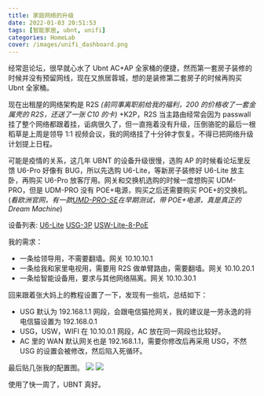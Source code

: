 ```yaml
---
title: 家庭网络的升级
date: 2022-01-03 20:51:53
tags: [智能家居, ubnt, unifi]
categories: HomeLab
cover: /images/unifi_dashboard.png
---
```


经常逛论坛，很早就心水了 Ubnt AC+AP 全家桶的便捷，然而第一套房子装修的时候并没有预留网线，现在又旅居蓉城，想的是装修第二套房子的时候再购买 Ubnt 全家桶。

<!--more-->

现在出租屋的网络架构是 R2S _(前同事离职前给我的福利，200 的价格收了一套金属壳的 R2S，还送了一张 C10 的卡)_ +K2P，R2S 当主路由经常会因为 passwall 挂了整个网络都跟着挂，诟病很久了，但一直拖着没有升级，压倒骆驼的最后一根稻草是上周是领导 1:1 视频会议，我的网络挂了十分钟才恢复。不得已把网络升级计划提上日程。

可能是疫情的关系，这几年 UBNT 的设备升级很慢，选购 AP 的时候看论坛里反馈 U6-Pro 好像有 BUG，所以先选购 U6-Lite，等新房子装修好 U6-Lite 放主卧，再购买 U6-Pro 放客厅用。网关和交换机选购的时候一度想购买 UDM-PRO，但是 UDM-PRO 没有 POE+电源，购买之后还需要购买 POE+的交换机。(_看欧洲官网，有一款[UMD-PRO-SE](https://eu.store.ui.com/products/dream-machine-pro-se-ea?variant=40354517844150)在早期测试，带 POE+电源，真是真正的 Dream Machine_)

设备列表:
[U6-Lite](https://eu.store.ui.com/products/unifi-ap-6-lite)
[USG-3P](https://eu.store.ui.com/collections/unifi/products/unifi-security-gateway?_pos=1&_sid=e3df07597&_ss=r)
[USW-Lite-8-PoE](https://eu.store.ui.com/collections/unifi-network-routing-switching/products/unifi-switch-lite-8-poe)

我的需求：

- 一条给领导用，不需要翻墙。网关 10.10.10.1
- 一条给我和家里电视用，需要用 R2S 做单臂路由，需要翻墙。网关 10.10.20.1
- 一条给智能设备用，要求与其他网络隔离。网关 10.10.30.1

回来跟着张大妈上的教程设置了一下，发现有一些坑，总结如下：

- USG 默认为 192.168.1.1 网段，会跟电信猫抢网关，我的建议是一劳永逸的将电信猫设置为 192.168.0.1
- USG，USW，WIFI 在 10.10.0.1 网段，AC 放在同一网段也比较好。
- AC 里的 WAN 默认网关也是 192.168.1.1，需要你修改后再采用 USG，不然 USG 的设置会被修改，然后陷入死循环。

最后贴几张我的配置图。
![](/images/network_setting.png)
![](/images/wifi_setting.png)

使用了快一周了，UBNT 真好。
